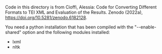 Code in this directory is from Cioffi, Alessia: Code for Converting Different Formats to TEI XML and Evaluation 
of the Results. Zenodo (2022a), https://doi.org/10.5281/zenodo.6182128.

You need a python installation that has been compiled with the "--enable-shared" option and the
following modules installed:
- lxml
- nltk


